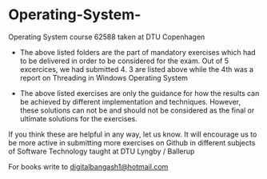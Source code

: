 # Operating-System-
Operating System course 62588 taken at DTU Copenhagen 

- The above listed folders are the part of mandatory exercises which had to be delivered in order to be considered for the exam. Out of 5 excercices, we had submitted 4. 3 are 
listed above while the 4th was a report on Threading in Windows Operating System

- The above listed exercises are only the guidance for how the results can be achieved by different implementation and techniques. However, these solutions can not be and should not be considered as the final or ultimate solutions for the exercises.

If you think these are helpful in any way, let us know. It will encourage us to be more active in submitting more exercises on Github in different subjects of Software Technology taught at DTU Lyngby / Ballerup

For books write to digitalbangash1@hotmail.com  
